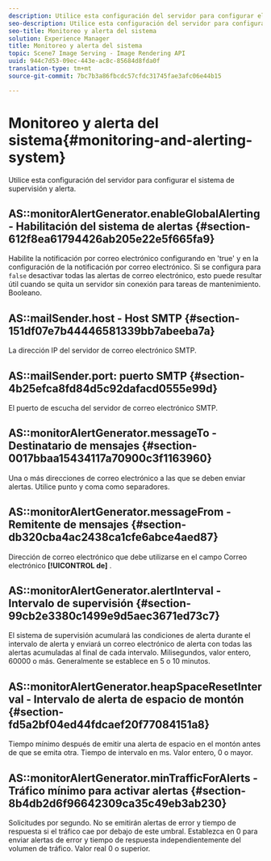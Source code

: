 ```yaml
---
description: Utilice esta configuración del servidor para configurar el sistema de supervisión y alerta.
seo-description: Utilice esta configuración del servidor para configurar el sistema de supervisión y alerta.
seo-title: Monitoreo y alerta del sistema
solution: Experience Manager
title: Monitoreo y alerta del sistema
topic: Scene7 Image Serving - Image Rendering API
uuid: 944c7d53-09ec-443e-ac8c-85684d8fda0f
translation-type: tm+mt
source-git-commit: 7bc7b3a86fbcdc57cfdc31745fae3afc06e44b15

---
```



# Monitoreo y alerta del sistema{#monitoring-and-alerting-system}

Utilice esta configuración del servidor para configurar el sistema de supervisión y alerta.

## AS::monitorAlertGenerator.enableGlobalAlerting - Habilitación del sistema de alertas {#section-612f8ea61794426ab205e22e5f665fa9}

Habilite la notificación por correo electrónico configurando en &#39;true&#39; y en la configuración de la notificación por correo electrónico. Si se configura para `false` desactivar todas las alertas de correo electrónico, esto puede resultar útil cuando se quita un servidor sin conexión para tareas de mantenimiento. Booleano.

## AS::mailSender.host - Host SMTP {#section-151df07e7b44446581339bb7abeeba7a}

La dirección IP del servidor de correo electrónico SMTP.

## AS::mailSender.port: puerto SMTP {#section-4b25efca8fd84d5c92dafacd0555e99d}

El puerto de escucha del servidor de correo electrónico SMTP.

## AS::monitorAlertGenerator.messageTo - Destinatario de mensajes {#section-0017bbaa15434117a70900c3f1163960}

Una o más direcciones de correo electrónico a las que se deben enviar alertas. Utilice punto y coma como separadores.

## AS::monitorAlertGenerator.messageFrom - Remitente de mensajes {#section-db320cba4ac2438ca1cfe6abce4aed87}

Dirección de correo electrónico que debe utilizarse en el campo Correo electrónico **[!UICONTROL de]** .

## AS::monitorAlertGenerator.alertInterval - Intervalo de supervisión {#section-99cb2e3380c1499e9d5aec3671ed73c7}

El sistema de supervisión acumulará las condiciones de alerta durante el intervalo de alerta y enviará un correo electrónico de alerta con todas las alertas acumuladas al final de cada intervalo. Milisegundos, valor entero, 60000 o más. Generalmente se establece en 5 o 10 minutos.

## AS::monitorAlertGenerator.heapSpaceResetInterval - Intervalo de alerta de espacio de montón {#section-fd5a2bf04ed44fdcaef20f77084151a8}

Tiempo mínimo después de emitir una alerta de espacio en el montón antes de que se emita otra. Tiempo de intervalo en ms. Valor entero, 0 o mayor.

## AS::monitorAlertGenerator.minTrafficForAlerts - Tráfico mínimo para activar alertas {#section-8b4db2d6f96642309ca35c49eb3ab230}

Solicitudes por segundo. No se emitirán alertas de error y tiempo de respuesta si el tráfico cae por debajo de este umbral. Establezca en 0 para enviar alertas de error y tiempo de respuesta independientemente del volumen de tráfico. Valor real 0 o superior.

